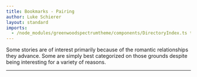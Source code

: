 ```yaml
---
title: Bookmarks - Pairing
author: Luke Schierer
layout: standard
imports:
  - /node_modules/greenwoodspectrumtheme/components/DirectoryIndex.ts type="module"
---
```


Some stories are of interest primarily because of the romantic relationships they advance.  Some are simply best categorized on those grounds despite being interesting for a variety of reasons.

---

<directory-index directory="/Bookmarks/pairing/" recurse></directory-index>
